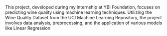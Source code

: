This project, developed during my internship at YBI Foundation, 
focuses on predicting wine quality using machine learning techniques.
Utilizing the Wine Quality Dataset from the UCI Machine Learning Repository, 
the project involves data analysis, preprocessing, and the application of various models like Linear Regression
